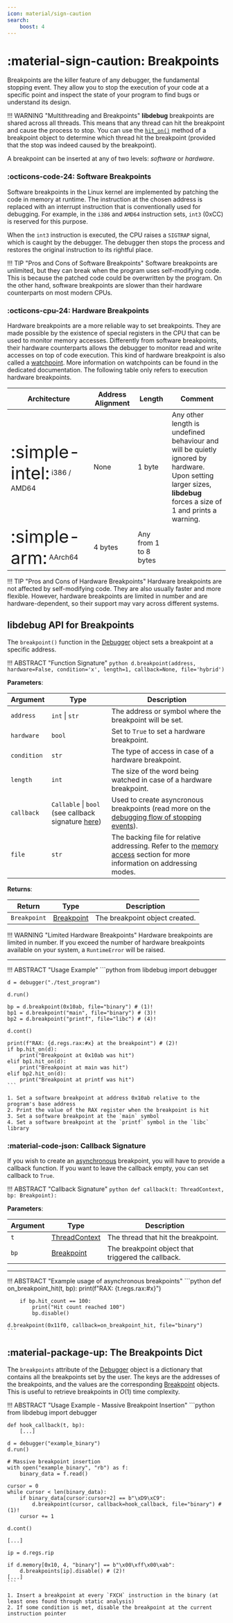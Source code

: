 ```yaml
---
icon: material/sign-caution
search:
    boost: 4
---
```

# :material-sign-caution: Breakpoints
Breakpoints are the killer feature of any debugger, the fundamental stopping event. They allow you to stop the execution of your code at a specific point and inspect the state of your program to find bugs or understand its design.

!!! WARNING "Multithreading and Breakpoints"
    **libdebug** breakpoints are shared across all threads. This means that any thread can hit the breakpoint and cause the process to stop. You can use the [`hit_on()`](../debugging_flow/#hit-records) method of a breakpoint object to determine which thread hit the breakpoint (provided that the stop was indeed caused by the breakpoint).

A breakpoint can be inserted at any of two levels: *software* or *hardware*.

### :octicons-code-24: Software Breakpoints
Software breakpoints in the Linux kernel are implemented by patching the code in memory at runtime. The instruction at the chosen address is replaced with an interrupt instruction that is conventionally used for debugging. For example, in the `i386` and `AMD64` instruction sets, `int3` (0xCC) is reserved for this purpose.

When the `int3` instruction is executed, the CPU raises a `SIGTRAP` signal, which is caught by the debugger. The debugger then stops the process and restores the original instruction to its rightful place.

!!! TIP "Pros and Cons of Software Breakpoints"
    Software breakpoints are unlimited, but they can break when the program uses self-modifying code. This is because the patched code could be overwritten by the program. On the other hand, software breakpoints are slower than their hardware counterparts on most modern CPUs.

### :octicons-cpu-24: Hardware Breakpoints
Hardware breakpoints are a more reliable way to set breakpoints. They are made possible by the existence of special registers in the CPU that can be used to monitor memory accesses. Differently from software breakpoints, their hardware counterparts allows the debugger to monitor read and write accesses on top of code execution. This kind of hardware breakpoint is also called a [watchpoint](../watchpoints). More information on watchpoints can be found in the dedicated documentation. The following table only refers to execution hardware breakpoints.

| Architecture | Address Alignment | Length | Comment |
| ------------ | ----------------- | ------ | ------- |
| <span style="font-size: 2.5em; vertical-align: middle;">:simple-intel:</span> i386 / AMD64| None | 1 byte | Any other length is undefined behaviour and will be quietly ignored by hardware.<br>Upon setting larger sizes, **libdebug** forces a size of 1 and prints a warning. |
| <span style="font-size: 2.5em; vertical-align: middle;">:simple-arm:</span> AArch64 | 4 bytes | Any from 1 to 8 bytes | |


!!! TIP "Pros and Cons of Hardware Breakpoints"
    Hardware breakpoints are not affected by self-modifying code. They are also usually faster and more flexible. However, hardware breakpoints are limited in number and are hardware-dependent, so their support may vary across different systems.

## **libdebug** API for Breakpoints

The `breakpoint()` function in the [Debugger](../../from_pydoc/generated/debugger/debugger/) object sets a breakpoint at a specific address.

!!! ABSTRACT "Function Signature"
    ```python
    d.breakpoint(address, hardware=False, condition='x', length=1, callback=None, file='hybrid')
    ```

**Parameters**:

| Argument | Type | Description |
| --- | --- | --- |
| `address` | `int` \| `str` | The address or symbol where the breakpoint will be set. |
| `hardware` | `bool` | Set to `True` to set a hardware breakpoint. |
| `condition` | `str` | The type of access in case of a hardware breakpoint. |
| `length` | `int` | The size of the word being watched in case of a hardware breakpoint. |
| `callback` | `Callable` \| `bool` (see callback signature [here](#callback-signature)) | Used to create asyncronous breakpoints (read more on the [debugging flow of stopping events](../debugging_flow)). |
| `file` | `str` | The backing file for relative addressing. Refer to the [memory access](../../basics/memory_access/#absolute-and-relative-addressing) section for more information on addressing modes. |

**Returns**:

| Return | Type | Description |
| --- | --- | --- |
| `Breakpoint` | [Breakpoint](../../from_pydoc/generated/data/breakpoint) | The breakpoint object created. |

!!! WARNING "Limited Hardware Breakpoints"
    Hardware breakpoints are limited in number. If you exceed the number of hardware breakpoints available on your system, a `RuntimeError` will be raised.

---

!!! ABSTRACT "Usage Example"
    ```python
    from libdebug import debugger

    d = debugger("./test_program")

    d.run()

    bp = d.breakpoint(0x10ab, file="binary") # (1)!
    bp1 = d.breakpoint("main", file="binary") # (3)!
    bp2 = d.breakpoint("printf", file="libc") # (4)!

    d.cont()

    print(f"RAX: {d.regs.rax:#x} at the breakpoint") # (2)!
    if bp.hit_on(d):
        print("Breakpoint at 0x10ab was hit")
    elif bp1.hit_on(d):
        print("Breakpoint at main was hit")
    elif bp2.hit_on(d):
        print("Breakpoint at printf was hit")
    ```

    1. Set a software breakpoint at address 0x10ab relative to the program's base address
    2. Print the value of the RAX register when the breakpoint is hit
    3. Set a software breakpoint at the `main` symbol
    4. Set a software breakpoint at the `printf` symbol in the `libc` library


### :material-code-json: Callback Signature
If you wish to create an [asynchronous](../debugging_flow) breakpoint, you will have to provide a callback function. If you want to leave the callback empty, you can set callback to `True`.

!!! ABSTRACT "Callback Signature"
    ```python
    def callback(t: ThreadContext, bp: Breakpoint):
    ```

**Parameters**:

| Argument | Type | Description |
| --- | --- | --- |
| `t` | [ThreadContext](../../from_pydoc/generated/state/thread_context) | The thread that hit the breakpoint. |
| `bp` | [Breakpoint](../../from_pydoc/generated/data/breakpoint) | The breakpoint object that triggered the callback. |

---

!!! ABSTRACT "Example usage of asynchronous breakpoints"
    ```python
    def on_breakpoint_hit(t, bp):
        print(f"RAX: {t.regs.rax:#x}")

        if bp.hit_count == 100:
            print("Hit count reached 100")
            bp.disable()

    d.breakpoint(0x11f0, callback=on_breakpoint_hit, file="binary")
    ```

## :material-package-up: The Breakpoints Dict
The `breakpoints` attribute of the [Debugger](../../from_pydoc/generated/debugger/debugger/) object is a dictionary that contains all the breakpoints set by the user. The keys are the addresses of the breakpoints, and the values are the corresponding [Breakpoint](../../from_pydoc/generated/data/breakpoint) objects. This is useful to retrieve breakpoints in $O(1)$ time complexity.

!!! ABSTRACT "Usage Example - Massive Breakpoint Insertion"
    ```python
    from libdebug import debugger

    def hook_callback(t, bp):
        [...]

    d = debugger("example_binary")
    d.run()

    # Massive breakpoint insertion
    with open("example_binary", "rb") as f:
        binary_data = f.read()

    cursor = 0
    while cursor < len(binary_data):
        if binary_data[cursor:cursor+2] == b"\xD9\xC9":
            d.breakpoint(cursor, callback=hook_callback, file="binary") # (1)!
        cursor += 1

    d.cont()

    [...]

    ip = d.regs.rip

    if d.memory[0x10, 4, "binary"] == b"\x00\xff\x00\xab":
        d.breakpoints[ip].disable() # (2)!
    [...]
    ```

    1. Insert a breakpoint at every `FXCH` instruction in the binary (at least ones found through static analysis)
    2. If some condition is met, disable the breakpoint at the current instruction pointer